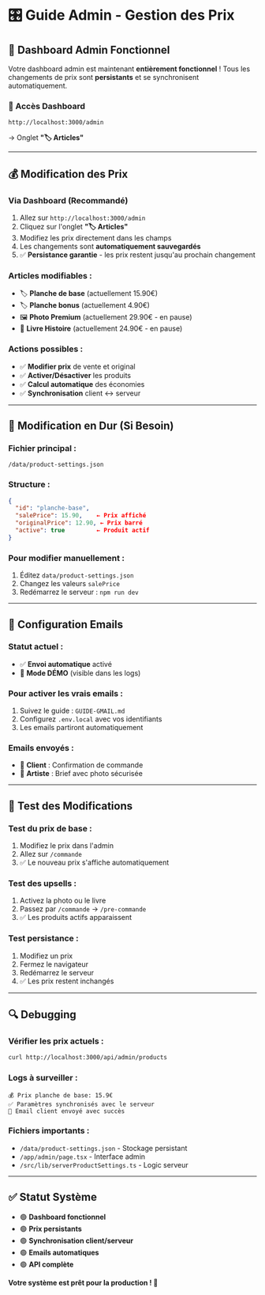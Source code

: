 # 🎛️ Guide Admin - Gestion des Prix

## 🎯 Dashboard Admin Fonctionnel

Votre dashboard admin est maintenant **entièrement fonctionnel** ! Tous les changements de prix sont **persistants** et se synchronisent automatiquement.

### **📍 Accès Dashboard**
```
http://localhost:3000/admin
```
→ Onglet **"🏷️ Articles"**

---

## 💰 Modification des Prix

### **Via Dashboard (Recommandé)**
1. Allez sur `http://localhost:3000/admin`
2. Cliquez sur l'onglet **"🏷️ Articles"**
3. Modifiez les prix directement dans les champs
4. Les changements sont **automatiquement sauvegardés**
5. ✅ **Persistance garantie** - les prix restent jusqu'au prochain changement

### **Articles modifiables :**
- 🏷️ **Planche de base** (actuellement 15.90€) 
- 🏷️ **Planche bonus** (actuellement 4.90€)
- 🖼️ **Photo Premium** (actuellement 29.90€ - en pause)
- 📖 **Livre Histoire** (actuellement 24.90€ - en pause)

### **Actions possibles :**
- ✅ **Modifier prix** de vente et original
- ✅ **Activer/Désactiver** les produits
- ✅ **Calcul automatique** des économies
- ✅ **Synchronisation** client ↔ serveur

---

## 🔧 Modification en Dur (Si Besoin)

### **Fichier principal :**
```
/data/product-settings.json
```

### **Structure :**
```json
{
  "id": "planche-base",
  "salePrice": 15.90,    ← Prix affiché
  "originalPrice": 12.90, ← Prix barré
  "active": true         ← Produit actif
}
```

### **Pour modifier manuellement :**
1. Éditez `data/product-settings.json`
2. Changez les valeurs `salePrice`
3. Redémarrez le serveur : `npm run dev`

---

## 📧 Configuration Emails

### **Statut actuel :** 
- ✅ **Envoi automatique** activé
- 📧 **Mode DÉMO** (visible dans les logs)

### **Pour activer les vrais emails :**
1. Suivez le guide : `GUIDE-GMAIL.md`
2. Configurez `.env.local` avec vos identifiants
3. Les emails partiront automatiquement

### **Emails envoyés :**
- 👤 **Client** : Confirmation de commande
- 🎨 **Artiste** : Brief avec photo sécurisée

---

## 🧪 Test des Modifications

### **Test du prix de base :**
1. Modifiez le prix dans l'admin
2. Allez sur `/commande`
3. ✅ Le nouveau prix s'affiche automatiquement

### **Test des upsells :**
1. Activez la photo ou le livre
2. Passez par `/commande` → `/pre-commande`
3. ✅ Les produits actifs apparaissent

### **Test persistance :**
1. Modifiez un prix
2. Fermez le navigateur 
3. Redémarrez le serveur
4. ✅ Les prix restent inchangés

---

## 🔍 Debugging

### **Vérifier les prix actuels :**
```bash
curl http://localhost:3000/api/admin/products
```

### **Logs à surveiller :**
```
💰 Prix planche de base: 15.9€
✅ Paramètres synchronisés avec le serveur
📧 Email client envoyé avec succès
```

### **Fichiers importants :**
- `/data/product-settings.json` - Stockage persistant
- `/app/admin/page.tsx` - Interface admin
- `/src/lib/serverProductSettings.ts` - Logic serveur

---

## ✅ Statut Système

- 🟢 **Dashboard fonctionnel** 
- 🟢 **Prix persistants**
- 🟢 **Synchronisation client/serveur**
- 🟢 **Emails automatiques**
- 🟢 **API complète**

**Votre système est prêt pour la production ! 🚀**
